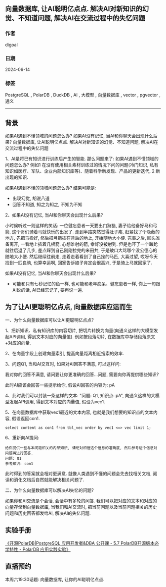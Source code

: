 ## 向量数据库, 让AI聪明亿点点. 解决AI对新知识的幻觉、不知道问题, 解决AI在交流过程中的失忆问题  
            
### 作者            
digoal            
            
### 日期            
2024-06-14            
            
### 标签            
PostgreSQL , PolarDB , DuckDB , AI , 大模型 , 向量数据库 , vector , pgvector , 通义         
            
----            
            
## 背景     
如果AI遇到不懂领域的问题怎么办? 如果AI没有记忆, 当AI和你聊天会出现什么后果?  向量数据库, 让AI聪明亿点点. 解决AI对新知识的幻觉、不知道问题, 解决AI在交流过程中的失忆问题     
  
1、AI是将已有知识进行训练后产生的智能. 那么问题来了: 如果AI遇到不懂领域的问题怎么办? 例如1 在没有使用相关素材训练过的情况下问的问题(冷门知识, 私有知识如医疗、军队、企业内部知识库等)、随着科学新发现、产品的更新迭代, 2 新出现的知识.    
  
如果AI遇到不懂的领域问题怎么办? 结果可能是:    
- 出现幻觉, 胡说八道  
- 回答不知道, 知之为知之, 不知为不知  
  
2、如果AI没有记忆, 当AI和你聊天会出现什么后果?   
  
小时候听过一则这样的笑话: 一位健忘患者一天要出门狩猎, 妻子给他备好马和弓箭, 这个哥们骑着马就快乐的出发了. 走到半路突然觉得肚子疼, 赶紧找了个隐蔽的地方, 先把马拴好, 然后把弓箭插在背后的地上, 开始随地大小便. 完事之后, 回头准备离开, 一看地上插着几根箭, 心想谁射的箭, 幸好没被射到. 但是也吓了一个踉跄就往后退了几步, 差点踩到自己刚刚拉完的米田共, 于是破口大骂哪个没公德心的随地大小便. 然后继续往前走, 走着走着看到了自己拴的马匹, 大喜过望, 哎呀今天捡到一匹良驹, 也算幸运啊, 回家告诉娘子肯定会很高兴, 于是骑上马就回家了.   
  
如果AI没有记忆, 当AI和你聊天会出现什么后果?   
- 可能和只有七秒记忆的鱼一样, 也可能和老年痴呆、健忘患者一样, 你上一句跟AI说的话, AI已经忘记了, 要再说一遍.   
  
## 为了让AI更聪明亿点点, 向量数据库应运而生  
一、为什么向量数据库可以让AI更聪明亿点点?  
  
1、把新知识、私有知识库的内容切片, 把切片转换为向量(向通义这样的大模型发起API调用, 得到文本对应的向量值). 例如按段落切片, 在数据库中存储段落原文+对应的向量.  
  
2、在向量字段上创建向量索引, 提高向量距离相近搜索的效率.  
  
3、问题Q1, 当和AI交互时, 如果对AI回答不满意, 可以这样问:  
  
我对你的回答不满意, 请问要让你更准确的回答...问题, 需要向你再提供哪些知识?   
  
此时AI应该会回答一些提示给你, 假设AI回答的内容为: pA  
  
4、此时我们可以封装一条这样的文本: "问题: Q1, 知识点: pA", 向通义这样的大模型发起API调用, 得到文本对应的向量值, 假设为vec1.   
  
5、在向量数据库中获取vec1最近的文本内容, 也就是我们想要的知识点的文本内容, 假设返回con1.   
  
```  
select content as con1 from tbl_vec order by vec1 <=> vec limit 1;  
```  
  
6、重新向AI提问:   
```  
给你提供一些与本问题相关的内部知识, 请绝对相信这个信息的准确度, 然后参考这个信息对问题再进行回答.  
问题: Q1  
参考知识: con1  
```  
  
此时得到的答案就会相对更满意. 就像人类遇到不懂的问题会先去找相关文档, 阅读和消化文档后自然就能解决相关问题了.     
  
二、为什么向量数据库可以解决AI失忆的问题?  
  
如果你和AI交流是个会话, 会话中有多轮的问答. 我们可以把对应的文本和对应的向量存储到向量数据库, 当我们和AI交流时, 把当前问题以及当前问题相关的历史问题和历史回答都发给AI, 解决AI的失忆问题.  
  
## 实验手册  
[《开源PolarDB|PostgreSQL 应用开发者&DBA 公开课 - 5.7 PolarDB开源版本必学特性 - PolarDB 应用实践实验》](../202401/20240129_01.md)    
  
## 直播预约  
本周六19:30话题: 向量数据库, 让你的AI聪明亿点点.  
  
  
